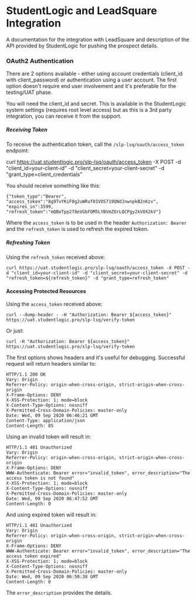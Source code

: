 # StudentLogic and LeadSquare Integration

A documentation for the integration with LeadSquare and description of the API provided by StudentLogic for pushing the prospect details.

### OAuth2 Authentication
There are 2 options available - either using account credentials (client_id with client_password) or authentication using a user account. The first option doesn't require end user involvement and it's preferable for the testing/UAT phase.

You will need the client_id and secret. This is available in the StudentLogic system settings (requires root level access) but as this is a 3rd party integration, you can receive it from the support.

##### Receiving Token
To receive the authentication token, call the `/slp-lsq/oauth/access_token` endpoint:

  curl https://uat.studentlogic.pro/slp-lsq/oauth/access_token -X POST -d "client_id=your-client-id" -d "client_secret=your-client-secret" -d "grant_type=client_credentials"
  
You should receive something like this:

    {"token_type":"Bearer",
    "access_token":"8g9TvYKiF0g2uWRuf01VOS719QNdJnwnpkB2nKzv",
    "expires_in":3599,
    "refresh_token":"mQBeTpp2f8eVGbFOM5LYBVmZOrLQCPgy2kVOX2kV"}

Where the `access_token` is to be used in the header `Authorization: Bearer ` and the `refresh_token` is used to refresh the expired token.

##### Refreshing Token
Using the `refresh_token` received above:

    curl https://uat.studentlogic.pro/slp-lsq/oauth/access_token -X POST -d "client_id=your-client-id" -d "client_secret=your-client-secret" -d "refresh_token=${refresh_token}" -d "grant_type=refresh_token"
    
#### Accessing Protected Resources
Using the `access_token` received above:

    curl --dump-header - -H "Authorization: Bearer ${access_token}" https://uat.studentlogic.pro/slp-lsq/verify-token

Or just:
    
    curl -H "Authorization: Bearer ${access_token}" https://uat.studentlogic.pro/slp-lsq/verify-token
    
The first options shows headers and it's useful for debugging. Successful request will return headers similar to:
  
    HTTP/1.1 200 OK
    Vary: Origin
    Referrer-Policy: origin-when-cross-origin, strict-origin-when-cross-origin
    X-Frame-Options: DENY
    X-XSS-Protection: 1; mode=block
    X-Content-Type-Options: nosniff
    X-Permitted-Cross-Domain-Policies: master-only
    Date: Wed, 09 Sep 2020 06:46:21 GMT
    Content-Type: application/json
    Content-Length: 85

Using an invalid token will result in:

    HTTP/1.1 401 Unauthorized
    Vary: Origin
    Referrer-Policy: origin-when-cross-origin, strict-origin-when-cross-origin
    X-Frame-Options: DENY
    WWW-Authenticate: Bearer error="invalid_token", error_description="The access token is not found"
    X-XSS-Protection: 1; mode=block
    X-Content-Type-Options: nosniff
    X-Permitted-Cross-Domain-Policies: master-only
    Date: Wed, 09 Sep 2020 06:47:52 GMT
    Content-Length: 0

And using expired token will result in:

    HTTP/1.1 401 Unauthorized
    Vary: Origin
    Referrer-Policy: origin-when-cross-origin, strict-origin-when-cross-origin
    X-Frame-Options: DENY
    WWW-Authenticate: Bearer error="invalid_token", error_description="The access token expired"
    X-XSS-Protection: 1; mode=block
    X-Content-Type-Options: nosniff
    X-Permitted-Cross-Domain-Policies: master-only
    Date: Wed, 09 Sep 2020 06:50:38 GMT
    Content-Length: 0

The `error_description` provides the details.

